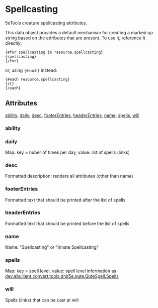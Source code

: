 # Spellcasting

5eTools creature spellcasting attributes.

This data object provides a default mechanism for creating a marked up string based on the attributes that are present. To use it, reference it directly:  
 ```  
 {#for spellcasting in resource.spellcasting}  
 {spellcasting}  
 {/for}  
 ```  
 or, using `{#each}` instead:  
 ```  
 {#each resource.spellcasting}  
 {it}  
 {/each}  
 ```

## Attributes

[ability](#ability), [daily](#daily), [desc](#desc), [footerEntries](#footerentries), [headerEntries](#headerentries), [name](#name), [spells](#spells), [will](#will)


### ability


### daily

Map: key = nuber of times per day, value: list of spells (links)

### desc

Formatted description: renders all attributes (other than name)

### footerEntries

Formatted text that should be printed after the list of spells

### headerEntries

Formatted text that should be printed before the list of spells

### name

Name: "Spellcasting" or "Innate Spellcasting"

### spells

Map: key = spell level, value: spell level information as [dev.ebullient.convert.tools.dnd5e.qute.QuteSpell.Spells](../QuteSpell/Spells.md)

### will

Spells (links) that can be cast at will
